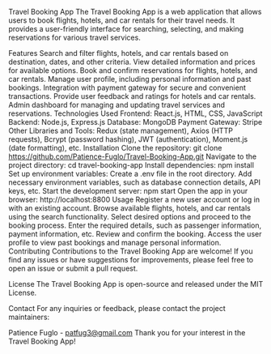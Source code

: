 Travel Booking App
The Travel Booking App is a web application that allows users to book flights, hotels, and car rentals for their travel needs. It provides a user-friendly interface for searching, selecting, and making reservations for various travel services.

Features
Search and filter flights, hotels, and car rentals based on destination, dates, and other criteria.
View detailed information and prices for available options.
Book and confirm reservations for flights, hotels, and car rentals.
Manage user profile, including personal information and past bookings.
Integration with payment gateway for secure and convenient transactions.
Provide user feedback and ratings for hotels and car rentals.
Admin dashboard for managing and updating travel services and reservations.
Technologies Used
Frontend: React.js, HTML, CSS, JavaScript
Backend: Node.js, Express.js
Database: MongoDB
Payment Gateway: Stripe
Other Libraries and Tools: Redux (state management), Axios (HTTP requests), Bcrypt (password hashing), JWT (authentication), Moment.js (date formatting), etc.
Installation
Clone the repository: git clone https://github.com/Patience-Fuglo/Travel-Booking-App.git
Navigate to the project directory: cd travel-booking-app
Install dependencies: npm install
Set up environment variables:
Create a .env file in the root directory.
Add necessary environment variables, such as database connection details, API keys, etc.
Start the development server: npm start
Open the app in your browser: http://localhost:8800
Usage
Register a new user account or log in with an existing account.
Browse available flights, hotels, and car rentals using the search functionality.
Select desired options and proceed to the booking process.
Enter the required details, such as passenger information, payment information, etc.
Review and confirm the booking.
Access the user profile to view past bookings and manage personal information.
Contributing
Contributions to the Travel Booking App are welcome! If you find any issues or have suggestions for improvements, please feel free to open an issue or submit a pull request.

License
The Travel Booking App is open-source and released under the MIT License.

Contact
For any inquiries or feedback, please contact the project maintainers:

Patience Fuglo - patfug3@gmail.com
Thank you for your interest in the Travel Booking App!
